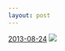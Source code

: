 ```yaml
---
layout: post
---
```


<p>
  <time><a href="/18">2013-08-24</a></time>
  <a href="/18"><img src="{{ site.assets_url }}/18-640.jpg" srcset="{{ site.assets_url }}/18-1280.jpg 1280w, {{ site.assets_url }}/18-960.jpg 960w, {{ site.assets_url }}/18-640.jpg 640w, {{ site.assets_url }}/18-320.jpg 320w" sizes="(min-width: 700px) 50vw, calc(100vw - 2rem)" /></a>
</p>
